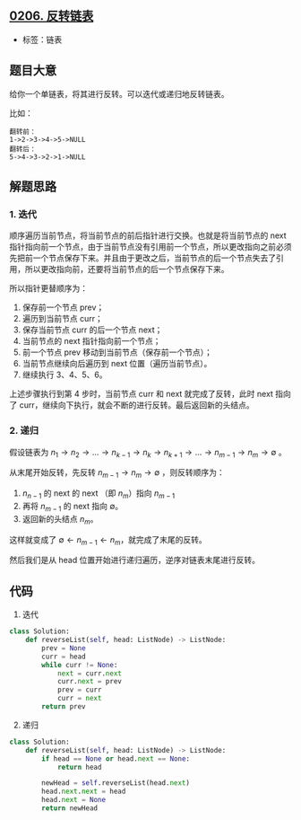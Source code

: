 ## [0206. 反转链表](https://leetcode-cn.com/problems/reverse-linked-list/)

- 标签：链表

## 题目大意

给你一个单链表，将其进行反转。可以迭代或递归地反转链表。

比如：

```
翻转前：
1->2->3->4->5->NULL
翻转后：
5->4->3->2->1->NULL
```



## 解题思路

### 1. 迭代

顺序遍历当前节点，将当前节点的前后指针进行交换。也就是将当前节点的 next 指针指向前一个节点，由于当前节点没有引用前一个节点，所以更改指向之前必须先把前一个节点保存下来。并且由于更改之后，当前节点的后一个节点失去了引用，所以更改指向前，还要将当前节点的后一个节点保存下来。

所以指针更替顺序为：

1. 保存前一个节点 prev；
2. 遍历到当前节点 curr；
3. 保存当前节点 curr 的后一个节点 next；
4. 当前节点的 next 指针指向前一个节点；
5. 前一个节点 prev 移动到当前节点（保存前一个节点）；
6. 当前节点继续向后遍历到 next 位置（遍历当前节点）。
7. 继续执行 3、4、5、6。

上述步骤执行到第 4 步时，当前节点 curr 和 next 就完成了反转，此时 next 指向了 curr，继续向下执行，就会不断的进行反转。最后返回新的头结点。

### 2. 递归

假设链表为 $n_1 → n_2 → … → n_{k-1} → n_k → n_{k+1} → … → n_{m-1} → n_m → ∅$ 。

从末尾开始反转，先反转 $n_{m-1} → n_m → ∅$ ，则反转顺序为：

1. $n_{n-1}$ 的  next 的 next （即 $n_m$）指向 $n_{m-1}$
2. 再将 $n_{m-1}$ 的 next 指向 $∅$。
3. 返回新的头结点 $n_m$。

这样就变成了 $∅ ← n_{m-1} ← n_m$，就完成了末尾的反转。

然后我们是从 head 位置开始进行递归遍历，逆序对链表末尾进行反转。

## 代码

1. 迭代

```Python
class Solution:
    def reverseList(self, head: ListNode) -> ListNode:
        prev = None
        curr = head
        while curr != None:
            next = curr.next
            curr.next = prev
            prev = curr
            curr = next
        return prev
```

2. 递归

```Python
class Solution:
    def reverseList(self, head: ListNode) -> ListNode:
        if head == None or head.next == None:
            return head

        newHead = self.reverseList(head.next)
        head.next.next = head
        head.next = None
        return newHead
```

